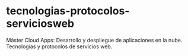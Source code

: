 # tecnologias-protocolos-serviciosweb
Máster Cloud Apps: Desarrollo y despliegue de aplicaciones en la nube.  Tecnologías y protocolos de servicios web.
